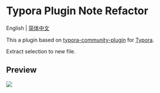 # Typora Plugin Note Refactor

English | [简体中文](https://github.com/typora-community-plugin/typora-plugin-note-refactor/blob/main/README.zh-CN.md)

This a plugin based on [typora-community-plugin](https://github.com/typora-community-plugin/typora-community-plugin) for [Typora](https://typora.io).

Extract selection to new file.

## Preview

![](https://fastly.jsdelivr.net/gh/typora-community-plugin/typora-plugin-note-refactor@main/docs/assets/base.jpg)
